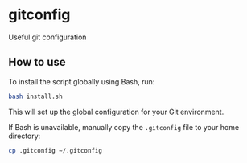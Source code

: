 # gitconfig
Useful git configuration

## How to use

To install the script globally using Bash, run:

```bash
bash install.sh
```

This will set up the global configuration for your Git environment.

If Bash is unavailable, manually copy the `.gitconfig` file to your home directory:

```bash
cp .gitconfig ~/.gitconfig
```
